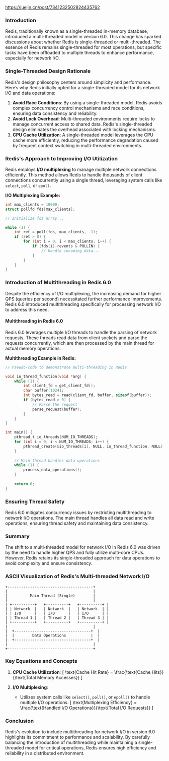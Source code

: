 https://juejin.cn/post/7341232502824435762
### Introduction
Redis, traditionally known as a single-threaded in-memory database, introduced a multi-threaded model in version 6.0. This change has sparked discussions about whether Redis is single-threaded or multi-threaded. The essence of Redis remains single-threaded for most operations, but specific tasks have been offloaded to multiple threads to enhance performance, especially for network I/O.
### Single-Threaded Design Rationale
Redis's design philosophy centers around simplicity and performance. Here’s why Redis initially opted for a single-threaded model for its network I/O and data operations:
1. **Avoid Race Conditions**: By using a single-threaded model, Redis avoids complex concurrency control mechanisms and race conditions, ensuring data consistency and reliability.
2. **Avoid Lock Overhead**: Multi-threaded environments require locks to manage concurrent access to shared data. Redis's single-threaded design eliminates the overhead associated with locking mechanisms.
3. **CPU Cache Utilization**: A single-threaded model leverages the CPU cache more efficiently, reducing the performance degradation caused by frequent context switching in multi-threaded environments.
### Redis's Approach to Improving I/O Utilization
Redis employs **I/O multiplexing** to manage multiple network connections efficiently. This method allows Redis to handle thousands of client connections concurrently using a single thread, leveraging system calls like `select`, `poll`, or `epoll`.

**I/O Multiplexing Example:**
```c
int max_clients = 10000;
struct pollfd fds[max_clients];

// Initialize fds array...

while (1) {
    int ret = poll(fds, max_clients, -1);
    if (ret > 0) {
        for (int i = 0; i < max_clients; i++) {
            if (fds[i].revents & POLLIN) {
                // Handle incoming data...
            }
        }
    }
}
```
### Introduction of Multithreading in Redis 6.0
Despite the efficiency of I/O multiplexing, the increasing demand for higher QPS (queries per second) necessitated further performance improvements. Redis 6.0 introduced multithreading specifically for processing network I/O to address this need.
#### Multithreading in Redis 6.0
Redis 6.0 leverages multiple I/O threads to handle the parsing of network requests. These threads read data from client sockets and parse the requests concurrently, which are then processed by the main thread for actual memory operations.

**Multithreading Example in Redis:**
```c
// Pseudo-code to demonstrate multi-threading in Redis

void io_thread_function(void *arg) {
    while (1) {
        int client_fd = get_client_fd();
        char buffer[1024];
        int bytes_read = read(client_fd, buffer, sizeof(buffer));
        if (bytes_read > 0) {
            // Parse the request
            parse_request(buffer);
        }
    }
}

int main() {
    pthread_t io_threads[NUM_IO_THREADS];
    for (int i = 0; i < NUM_IO_THREADS; i++) {
        pthread_create(&io_threads[i], NULL, io_thread_function, NULL);
    }
    
    // Main thread handles data operations
    while (1) {
        process_data_operations();
    }
    
    return 0;
}
```

### Ensuring Thread Safety
Redis 6.0 mitigates concurrency issues by restricting multithreading to network I/O operations. The main thread handles all data read and write operations, ensuring thread safety and maintaining data consistency.
### Summary
The shift to a multi-threaded model for network I/O in Redis 6.0 was driven by the need to handle higher QPS and fully utilize multi-core CPUs. However, Redis retains its single-threaded approach for data operations to avoid complexity and ensure consistency.

### ASCII Visualization of Redis's Multi-threaded Network I/O

```plaintext
+--------------------------------------+
|                                      |
|          Main Thread (Single)        |
|                                      |
| +----------+   +----------+   +----------+ |
| | Network  |   | Network  |   | Network  | |
| | I/O      |   | I/O      |   | I/O      | |
| | Thread 1 |   | Thread 2 |   | Thread 3 | |
| +----------+   +----------+   +----------+ |
|                                      |
|  +----------------------------------+  |
|  |        Data Operations           |  |
|  +----------------------------------+  |
|                                      |
+--------------------------------------+
```

### Key Equations and Concepts

1. **CPU Cache Utilization**:
   \[
   \text{Cache Hit Rate} = \frac{\text{Cache Hits}}{\text{Total Memory Accesses}}
   \]

2. **I/O Multiplexing**:
   - Utilizes system calls like `select()`, `poll()`, or `epoll()` to handle multiple I/O operations.
   \[
   \text{Multiplexing Efficiency} = \frac{\text{Handled I/O Operations}}{\text{Total I/O Requests}}
   \]

### Conclusion

Redis's evolution to include multithreading for network I/O in version 6.0 highlights its commitment to performance and scalability. By carefully balancing the introduction of multithreading while maintaining a single-threaded model for critical operations, Redis ensures high efficiency and reliability in a distributed environment.